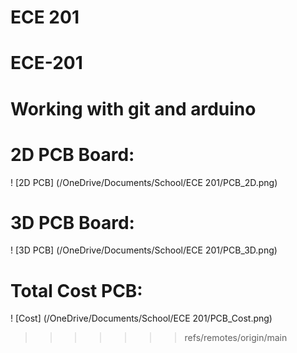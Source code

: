ECE 201
=======
# ECE-201
# Working with git and arduino
# 2D PCB Board:
! [2D PCB] (/OneDrive/Documents/School/ECE 201/PCB_2D.png)
# 3D PCB Board:
! [3D PCB] (/OneDrive/Documents/School/ECE 201/PCB_3D.png)
# Total Cost PCB:
! [Cost] (/OneDrive/Documents/School/ECE 201/PCB_Cost.png)
>>>>>>> refs/remotes/origin/main
